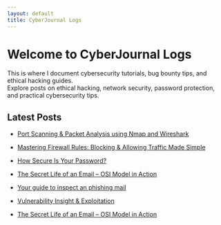 ```yaml
---
layout: default
title: CyberJournal Logs
---
```


# Welcome to CyberJournal Logs

This is where I document cybersecurity tutorials, bug bounty tips, and ethical hacking guides.  
Explore posts on ethical hacking, network security, password protection, and practical cybersecurity tips.

## Latest Posts

- [Port Scanning & Packet Analysis using Nmap and Wireshark](https://github.com/WEAREJAM/Kickstart_at_ElevateLabs-WiresharkAnalysis/blob/main/findings.md) 

- [Mastering Firewall Rules: Blocking & Allowing Traffic Made Simple](https://github.com/WEAREJAM/WEAREJAM-Kickstart_at_ElevateLabs-firewall-rule/blob/main/findings.md) 

- [How Secure Is Your Password?](https://github.com/WEAREJAM/Kickstart_at_ElevateLabs-HowSecureIsYourPassword/blob/main/findings.md) 

- [The Secret Life of an Email – OSI Model in Action](/cyberjournallogs/first-post/) 
 
- [Your guide to inspect an phishing mail](https://github.com/WEAREJAM/Kickstart_at_ElevateLabs-PhishingInspector/blob/main/findings.md)

- [Vulnerability Insight & Exploitation](https://github.com/WEAREJAM/Kickstart_at_ElevateLabs-Vulnerability-Insight/blob/main/findings.md)

- [The Secret Life of an Email – OSI Model in Action](https://github.com/WEAREJAM/cyberjournallogs/blob/main/_posts/2025-07-05-first-post.md)
